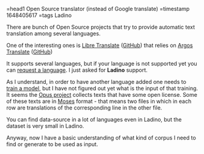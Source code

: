 =head1 Open Source translator (instead of Google translate)
=timestamp 1648405617
=tags Ladino



There are bunch of Open Source projects that try to provide automatic text translation among several languages.




One of the interesting ones is <a href="https://libretranslate.com/">Libre Translate</a> (<a href="https://github.com/LibreTranslate/LibreTranslate">GitHub</a>)
that relies on <a href="https://www.argosopentech.com/">Argos Translate</a> (<a href="https://github.com/argosopentech/argos-translate">GitHub</a>)

It supports several languages, but if your language is not supported yet you can <a href="https://github.com/argosopentech/argos-translate/discussions/91">request a language</a>.
I just asked for <b>Ladino</b> support.

As I understand, in order to have another language added one needs to <a href="https://github.com/argosopentech/argos-train">train a model</a>, but I have not figured
out yet what is the input of that training. It seems the <a href="https://opus.nlpl.eu/">Opus project</a> collects texts that have some open license.
Some of these texts are in <a href="https://www.statmt.org/moses/">Moses</a> format - that means two files in which in each row are translations of the
corresponding line in the other file.

You can find data-source in a lot of languages even in Ladino, but the dataset is very small in Ladino.

Anyway, now I have a basic understanding of what kind of corpus I need to find or generate to be used as input.
